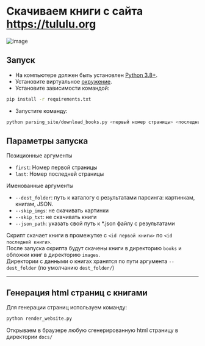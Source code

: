 # Скачиваем книги с сайта https://tululu.org
![image](https://user-images.githubusercontent.com/46388832/234690855-0e22ec2c-829b-41a1-af2e-0d6f8b084a24.png)

## Запуск

- На компьютере должен быть установлен [Python 3.8+](https://www.python.org).
- Установите виртуальное [окружение](https://docs.python.org/3/tutorial/venv.html).
- Установите зависимости командой:
``` bash
pip install -r requirements.txt
```
- Запустите команду:
```bash
python parsing_site/download_books.py <первый номер страницы> <последний номер страницы>
```

## Параметры запуска

Позиционные аргументы
- `first`: Номер первой страницы
- `last`: Номер последней страницы

Именованные аргументы
- `--dest_folder`: путь к каталогу с результатами парсинга: картинкам, книгам, JSON.
- `--skip_imgs`: не скачивать картинки 
- `--skip_txt`: не скачивать книги
- `--json_path`: указать свой путь к *.json файлу с результатами

Скрипт скачает книги в промежутке с `<id первой книги>` по `<id последней книги>`.  
После запуска скрипта будут скачены книги в директорию `books` и обложки книг в директорию `images`.  
Директории с данными о книгах хранятся по пути аргумента `--dest_folder` (по умолчанию `dest_folder/`)

---
## Генерация html страниц с книгами

Для генерации страниц используем команду:
```bash
python render_website.py
```
Открываем в браузере любую сгенерированную html страницу в директории `docs/`
